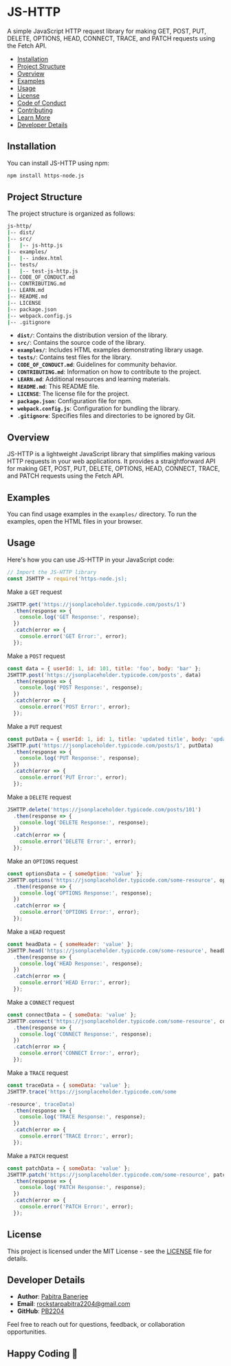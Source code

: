 # JS-HTTP

A simple JavaScript HTTP request library for making GET, POST, PUT, DELETE, OPTIONS, HEAD, CONNECT, TRACE, and PATCH requests using the Fetch API.

- [Installation](#installation)
- [Project Structure](#project-structure)
- [Overview](#overview)
- [Examples](#examples)
- [Usage](#usage)
- [License](#license)
- [Code of Conduct](CODE_OF_CONDUCT.md)
- [Contributing](CONTRIBUTING.md)
- [Learn More](LEARN.md)
- [Developer Details](#developer-details)

## Installation

You can install JS-HTTP using npm:

```bash
npm install https-node.js
```

## Project Structure

The project structure is organized as follows:

```bash
js-http/
|-- dist/
|-- src/
|   |-- js-http.js
|-- examples/
|   |-- index.html
|-- tests/
|   |-- test-js-http.js
|-- CODE_OF_CONDUCT.md
|-- CONTRIBUTING.md
|-- LEARN.md
|-- README.md
|-- LICENSE
|-- package.json
|-- webpack.config.js
|-- .gitignore
```

- **`dist/`**: Contains the distribution version of the library.
- **`src/`**: Contains the source code of the library.
- **`examples/`**: Includes HTML examples demonstrating library usage.
- **`tests/`**: Contains test files for the library.
- **`CODE_OF_CONDUCT.md`**: Guidelines for community behavior.
- **`CONTRIBUTING.md`**: Information on how to contribute to the project.
- **`LEARN.md`**: Additional resources and learning materials.
- **`README.md`**: This README file.
- **`LICENSE`**: The license file for the project.
- **`package.json`**: Configuration file for npm.
- **`webpack.config.js`**: Configuration for bundling the library.
- **`.gitignore`**: Specifies files and directories to be ignored by Git.

## Overview

JS-HTTP is a lightweight JavaScript library that simplifies making various HTTP requests in your web applications. It provides a straightforward API for making GET, POST, PUT, DELETE, OPTIONS, HEAD, CONNECT, TRACE, and PATCH requests using the Fetch API.

## Examples

You can find usage examples in the `examples/` directory. To run the examples, open the HTML files in your browser.

## Usage

Here's how you can use JS-HTTP in your JavaScript code:

```javascript
// Import the JS-HTTP library
const JSHTTP = require('https-node.js);
```

Make a `GET` request
```javascript
JSHTTP.get('https://jsonplaceholder.typicode.com/posts/1')
  .then(response => {
    console.log('GET Response:', response);
  })
  .catch(error => {
    console.error('GET Error:', error);
  });
  ```

Make a `POST` request
```javascript
const data = { userId: 1, id: 101, title: 'foo', body: 'bar' };
JSHTTP.post('https://jsonplaceholder.typicode.com/posts', data)
  .then(response => {
    console.log('POST Response:', response);
  })
  .catch(error => {
    console.error('POST Error:', error);
  });
  ```

Make a `PUT` request
```javascript
const putData = { userId: 1, id: 1, title: 'updated title', body: 'updated body' };
JSHTTP.put('https://jsonplaceholder.typicode.com/posts/1', putData)
  .then(response => {
    console.log('PUT Response:', response);
  })
  .catch(error => {
    console.error('PUT Error:', error);
  });
  ```

Make a `DELETE` request
```javascript
JSHTTP.delete('https://jsonplaceholder.typicode.com/posts/101')
  .then(response => {
    console.log('DELETE Response:', response);
  })
  .catch(error => {
    console.error('DELETE Error:', error);
  });
  ```

Make an `OPTIONS` request
```javascript
const optionsData = { someOption: 'value' };
JSHTTP.options('https://jsonplaceholder.typicode.com/some-resource', optionsData)
  .then(response => {
    console.log('OPTIONS Response:', response);
  })
  .catch(error => {
    console.error('OPTIONS Error:', error);
  });
  ```

Make a `HEAD` request
```javascript
const headData = { someHeader: 'value' };
JSHTTP.head('https://jsonplaceholder.typicode.com/some-resource', headData)
  .then(response => {
    console.log('HEAD Response:', response);
  })
  .catch(error => {
    console.error('HEAD Error:', error);
  });
  ```

Make a `CONNECT` request
```javascript
const connectData = { someData: 'value' };
JSHTTP.connect('https://jsonplaceholder.typicode.com/some-resource', connectData)
  .then(response => {
    console.log('CONNECT Response:', response);
  })
  .catch(error => {
    console.error('CONNECT Error:', error);
  });
  ```

Make a `TRACE` request
```javascript
const traceData = { someData: 'value' };
JSHTTP.trace('https://jsonplaceholder.typicode.com/some

-resource', traceData)
  .then(response => {
    console.log('TRACE Response:', response);
  })
  .catch(error => {
    console.error('TRACE Error:', error);
  });
  ```

Make a `PATCH` request
```javascript
const patchData = { someData: 'value' };
JSHTTP.patch('https://jsonplaceholder.typicode.com/some-resource', patchData)
  .then(response => {
    console.log('PATCH Response:', response);
  })
  .catch(error => {
    console.error('PATCH Error:', error);
  });
```

## License

This project is licensed under the MIT License - see the [LICENSE](LICENSE) file for details.

## Developer Details

- **Author**: [Pabitra Banerjee](https://pabitrabanerjee.me)
- **Email**: [rockstarpabitra2204@gmail.com](mailto:rockstarpabitra2204@gmail.com)
- **GitHub**: [PB2204](https://github.com/pb2204)

Feel free to reach out for questions, feedback, or collaboration opportunities.

## Happy Coding 🚀